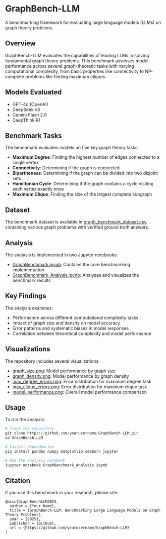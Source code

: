 # GraphBench-LLM

A benchmarking framework for evaluating large language models (LLMs) on graph theory problems.

## Overview

GraphBench-LLM evaluates the capabilities of leading LLMs in solving fundamental graph theory problems. This benchmark assesses model performance across several graph-theoretic tasks with varying computational complexity, from basic properties like connectivity to NP-complete problems like finding maximum cliques.

## Models Evaluated

- GPT-4o (OpenAI)
- DeepSeek v3
- Gemini Flash 2.0
- DeepThink R1

## Benchmark Tasks

The benchmark evaluates models on five key graph theory tasks:
- **Maximum Degree**: Finding the highest number of edges connected to a single vertex
- **Connectivity**: Determining if the graph is connected
- **Bipartiteness**: Determining if the graph can be divided into two disjoint sets
- **Hamiltonian Cycle**: Determining if the graph contains a cycle visiting each vertex exactly once
- **Maximum Clique**: Finding the size of the largest complete subgraph

## Dataset

The benchmark dataset is available in [graph_benchmark_dataset.csv](graph_benchmark_dataset.csv), containing various graph problems with verified ground truth answers.

## Analysis

The analysis is implemented in two Jupyter notebooks:
- [GraphBenchmark.ipynb](GraphBenchmark.ipynb): Contains the core benchmarking implementation
- [GraphBenchmark_Analysis.ipynb](GraphBenchmark_Analysis.ipynb): Analyzes and visualizes the benchmark results

## Key Findings

The analysis examines:
- Performance across different computational complexity tasks
- Impact of graph size and density on model accuracy
- Error patterns and systematic biases in model responses
- Correlation between theoretical complexity and model performance

## Visualizations

The repository includes several visualizations:
- [graph_size.png](results/graph_size.png): Model performance by graph size
- [graph_density.png](results/graph_density.png): Model performance by graph density
- [max_degree_errors.png](results/max_degree_errors.png): Error distribution for maximum degree task
- [max_clique_errors.png](results/max_clique_errors.png): Error distribution for maximum clique task
- [model_performance.png](results/model_performance.png): Overall model performance comparison

## Usage

To run the analysis:

```python
# Clone the repository
git clone https://github.com/yourusername/GraphBench-LLM.git
cd GraphBench-LLM

# Install dependencies
pip install pandas numpy matplotlib seaborn jupyter

# Run the analysis notebook
jupyter notebook GraphBenchmark_Analysis.ipynb
```

## Citation

If you use this benchmark in your research, please cite:

```
@misc{GraphBenchLLM2025,
  author = {Your Name},
  title = {GraphBench-LLM: Benchmarking Large Language Models on Graph Theory Problems},
  year = {2025},
  publisher = {GitHub},
  url = {https://github.com/yourusername/GraphBench-LLM}
}
```
